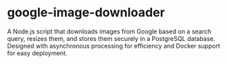 # google-image-downloader
A Node.js script that downloads images from Google based on a search query, resizes them, and stores them securely in a PostgreSQL database. Designed with asynchronous processing for efficiency and Docker support for easy deployment.
